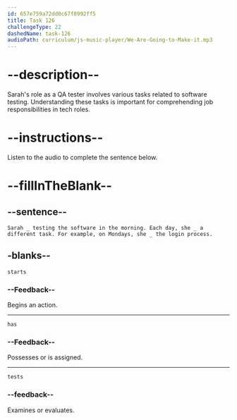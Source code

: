 ```yaml
---
id: 657e759a72dd0c67f8992ff5
title: Task 126
challengeType: 22
dashedName: task-126
audioPath: curriculum/js-music-player/We-Are-Going-to-Make-it.mp3
---
```


# --description--

Sarah's role as a QA tester involves various tasks related to software testing. Understanding these tasks is important for comprehending job responsibilities in tech roles.

# --instructions--

Listen to the audio to complete the sentence below.

# --fillInTheBlank--

## --sentence--

`Sarah _ testing the software in the morning. Each day, she _ a different task. For example, on Mondays, she _ the login process.`

## -blanks--

`starts`

### --Feedback--

Begins an action.

---

`has`

### --Feedback--

Possesses or is assigned.

---

`tests`

### --feedback--

Examines or evaluates.
